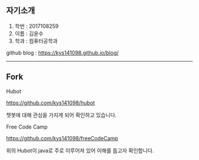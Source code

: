 ## 자기소개  
1. 학번 : 2017108259   
2. 이름 : 김윤수  
3. 학과 : 컴퓨터공학과

github blog : https://kys141098.github.io/blog/

***
## Fork
Hubot

https://github.com/kys141098/hubot

챗봇에 대해 관심을 가지게 되어 확인하고 있습니다.

Free Code Camp

https://github.com/kys141098/freeCodeCamp

위의 Hubot이 java로 주로 이루어져 있어 이해를 돕고자 확인합니다.
